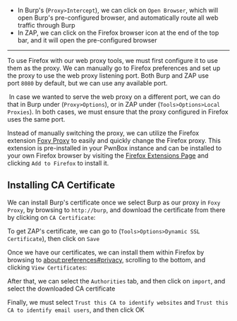- In Burp's (`Proxy>Intercept`), we can click on `Open Browser`, which will open Burp's pre-configured browser, and automatically route all web traffic through Burp
- In ZAP, we can click on the Firefox browser icon at the end of the top bar, and it will open the pre-configured browser

---
To use Firefox with our web proxy tools, we must first configure it to use them as the proxy. We can manually go to Firefox preferences and set up the proxy to use the web proxy listening port. Both Burp and ZAP use port `8080` by default, but we can use any available port.

 In case we wanted to serve the web proxy on a different port, we can do that in Burp under (`Proxy>Options`), or in ZAP under (`Tools>Options>Local Proxies`). In both cases, we must ensure that the proxy configured in Firefox uses the same port.


Instead of manually switching the proxy, we can utilize the Firefox extension [Foxy Proxy](https://addons.mozilla.org/en-US/firefox/addon/foxyproxy-standard/) to easily and quickly change the Firefox proxy. This extension is pre-installed in your PwnBox instance and can be installed to your own Firefox browser by visiting the [Firefox Extensions Page](https://addons.mozilla.org/en-US/firefox/addon/foxyproxy-standard/) and clicking `Add to Firefox` to install it.

## Installing CA Certificate


We can install Burp's certificate once we select Burp as our proxy in `Foxy Proxy`, by browsing to `http://burp`, and download the certificate from there by clicking on `CA Certificate`:

To get ZAP's certificate, we can go to (`Tools>Options>Dynamic SSL Certificate`), then click on `Save`

Once we have our certificates, we can install them within Firefox by browsing to [about:preferences#privacy](about:preferences#privacy), scrolling to the bottom, and clicking `View Certificates`:

After that, we can select the `Authorities` tab, and then click on `import`, and select the downloaded CA certificate

Finally, we must select `Trust this CA to identify websites` and `Trust this CA to identify email users`, and then click OK

